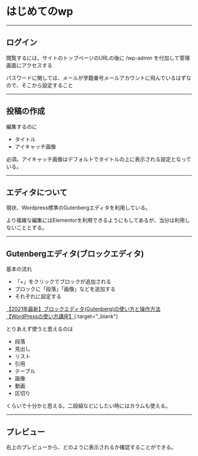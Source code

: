 # はじめてのwp

---
## ログイン
閲覧するには、サイトのトップページのURLの後に
/wp-admin
を付加して管理画面にアクセスする

パスワードに関しては、メールが学籍番号メールアカウントに飛んでいるはずなので、そこから設定すること

---
## 投稿の作成
編集するのに
- タイトル
- アイキャッチ画像

必須。アイキャッチ画像はデフォルトでタイトルの上に表示される設定となっている。

---
## エディタについて
現状、Wordpress標準のGutenbergエディタを利用している。

より複雑な編集にはElementorを利用できるようにもしてあるが、当分は利用しないこととする。

---
## Gutenbergエディタ(ブロックエディタ)
基本の流れ
- 「+」をクリックでブロックが追加される
- ブロックに「段落」「画像」などを追加する
- それぞれに設定する

[【2021年最新】ブロックエディタ(Gutenberg)の使い方と操作方法【WordPressの使い方講座】](https://www.youtube.com/watch?v=bFyx-uVmOLM){:target="_blank"}

とりあえず使うと思えるのは
- 段落
- 見出し
- リスト
- 引用
- テーブル
- 画像
- 動画
- 区切り

くらいで十分かと思える。二段組などにしたい時にはカラムも使える。

---
## プレビュー
右上のプレビューから、どのように表示されるか確認することができる。






